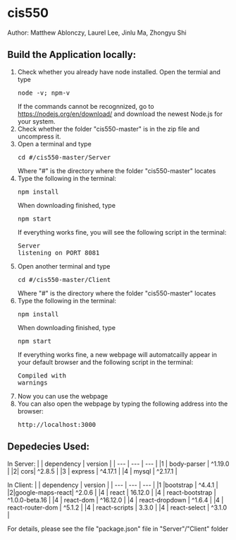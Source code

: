 # cis550
Author: Matthew Ablonczy, Laurel Lee, Jinlu Ma, Zhongyu Shi

## Build the Application locally: 
1. Check whether you already have node installed. Open the termial and type <pre>node -v; npm-v</pre> If the commands cannot be recognnized, go to https://nodejs.org/en/download/ and download the newest Node.js for your system.
2. Check whether the folder "cis550-master" is in the zip file and uncompress it.
3. Open a terminal and type <pre>cd #/cis550-master/Server</pre> Where "#" is the directory where the folder "cis550-master" locates
4. Type the following in the terminal: <pre>npm install</pre> When downloading finished, type <pre>npm start</pre> If everything works fine, you will see the following script in the terminal:<pre>Server listening on PORT 8081</pre>
5. Open another terminal and type <pre>cd #/cis550-master/Client</pre> Where "#" is the directory where the folder "cis550-master" locates
6. Type the following in the terminal: <pre>npm install</pre> When downloading finished, type <pre>npm start</pre> If everything works fine, a new webpage will automatcailly appear in your default browser and the following script in the terminal:<pre>Compiled with warnings</pre>
7. Now you can use the webpage
8. You can also open the webpage by typing the following address into the browser:<pre>http://localhost:3000</pre>

## Depedecies Used:
In Server:
|  | dependency | version | 
| --- | --- | --- |
|1 | body-parser | ^1.19.0 | 
|2| cors| ^2.8.5 |
|3 | express | ^4.17.1 | 
|4 | mysql | ^2.17.1 | 

In Client:
|  | dependency | version | 
| --- | --- | --- |
|1 |bootstrap | ^4.4.1 | 
|2|google-maps-react| ^2.0.6 |
|4 | react | 16.12.0 | 
|4 | react-bootstrap | ^1.0.0-beta.16 | 
|4 | react-dom | ^16.12.0 |
|4 | react-dropdown | ^1.6.4 | 
|4 | react-router-dom | ^5.1.2 | 
|4 | react-scripts | 3.3.0 | 
|4 | react-select | ^3.1.0 | 

For details, please see the file "package.json" file in "Server"/"Client" folder


